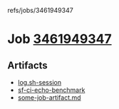 refs/jobs/3461949347

# Job [3461949347](https://github.com/rokmoln/support-firecloud/runs/3461949347?check_suite_focus=true)

## Artifacts

* [log.sh-session](log.sh-session)
* [sf-ci-echo-benchmark](sf-ci-echo-benchmark)
* [some-job-artifact.md](some-job-artifact.md)

